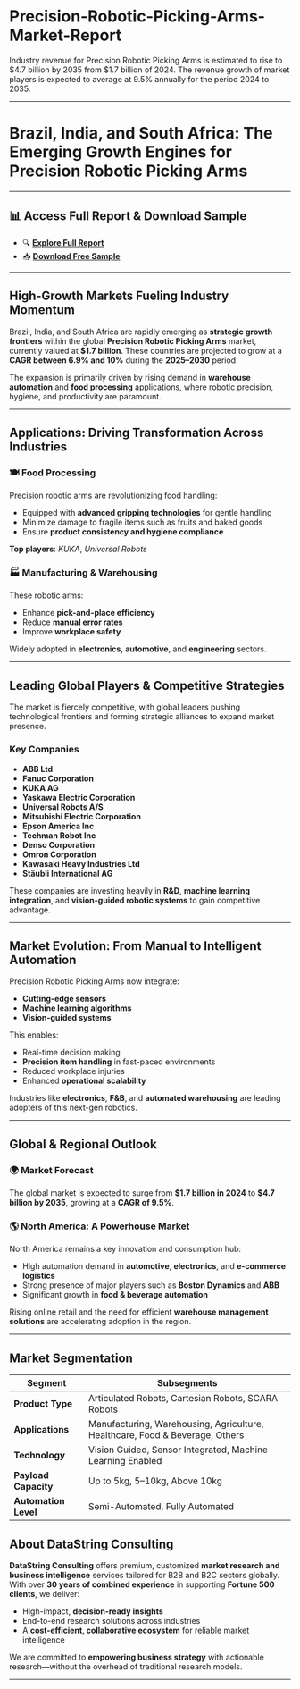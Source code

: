 # Precision-Robotic-Picking-Arms-Market-Report

Industry revenue for Precision Robotic Picking Arms is estimated to rise to $4.7 billion by 2035 from $1.7 billion of 2024. The revenue growth of market players is expected to average at 9.5% annually for the period 2024 to 2035.


---

# **Brazil, India, and South Africa: The Emerging Growth Engines for Precision Robotic Picking Arms**

---

## 📊 **Access Full Report & Download Sample**

* 🔍 [**Explore Full Report**](https://datastringconsulting.com/industry-analysis/precision-robotic-picking-arms-market-research-report)
* 📥 [**Download Free Sample**](https://datastringconsulting.com/downloadsample/precision-robotic-picking-arms-market-research-report)

---

## **High-Growth Markets Fueling Industry Momentum**

Brazil, India, and South Africa are rapidly emerging as **strategic growth frontiers** within the global **Precision Robotic Picking Arms** market, currently valued at **\$1.7 billion**. These countries are projected to grow at a **CAGR between 6.9% and 10%** during the **2025–2030** period.

The expansion is primarily driven by rising demand in **warehouse automation** and **food processing** applications, where robotic precision, hygiene, and productivity are paramount.

---

## **Applications: Driving Transformation Across Industries**

### 🍽 **Food Processing**

Precision robotic arms are revolutionizing food handling:

* Equipped with **advanced gripping technologies** for gentle handling
* Minimize damage to fragile items such as fruits and baked goods
* Ensure **product consistency and hygiene compliance**

**Top players**: *KUKA*, *Universal Robots*

### 🏭 **Manufacturing & Warehousing**

These robotic arms:

* Enhance **pick-and-place efficiency**
* Reduce **manual error rates**
* Improve **workplace safety**

Widely adopted in **electronics**, **automotive**, and **engineering** sectors.

---

## **Leading Global Players & Competitive Strategies**

The market is fiercely competitive, with global leaders pushing technological frontiers and forming strategic alliances to expand market presence.

### **Key Companies**

* **ABB Ltd**
* **Fanuc Corporation**
* **KUKA AG**
* **Yaskawa Electric Corporation**
* **Universal Robots A/S**
* **Mitsubishi Electric Corporation**
* **Epson America Inc**
* **Techman Robot Inc**
* **Denso Corporation**
* **Omron Corporation**
* **Kawasaki Heavy Industries Ltd**
* **Stäubli International AG**

These companies are investing heavily in **R\&D**, **machine learning integration**, and **vision-guided robotic systems** to gain competitive advantage.

---

## **Market Evolution: From Manual to Intelligent Automation**

Precision Robotic Picking Arms now integrate:

* **Cutting-edge sensors**
* **Machine learning algorithms**
* **Vision-guided systems**

This enables:

* Real-time decision making
* **Precision item handling** in fast-paced environments
* Reduced workplace injuries
* Enhanced **operational scalability**

Industries like **electronics**, **F\&B**, and **automated warehousing** are leading adopters of this next-gen robotics.

---

## **Global & Regional Outlook**

### 🌍 **Market Forecast**

The global market is expected to surge from **\$1.7 billion in 2024** to **\$4.7 billion by 2035**, growing at a **CAGR of 9.5%**.

### 🌎 **North America: A Powerhouse Market**

North America remains a key innovation and consumption hub:

* High automation demand in **automotive**, **electronics**, and **e-commerce logistics**
* Strong presence of major players such as **Boston Dynamics** and **ABB**
* Significant growth in **food & beverage automation**

Rising online retail and the need for efficient **warehouse management solutions** are accelerating adoption in the region.

---

## **Market Segmentation**

| **Segment**          | **Subsegments**                                                              |
| -------------------- | ---------------------------------------------------------------------------- |
| **Product Type**     | Articulated Robots, Cartesian Robots, SCARA Robots                           |
| **Applications**     | Manufacturing, Warehousing, Agriculture, Healthcare, Food & Beverage, Others |
| **Technology**       | Vision Guided, Sensor Integrated, Machine Learning Enabled                   |
| **Payload Capacity** | Up to 5kg, 5–10kg, Above 10kg                                                |
| **Automation Level** | Semi-Automated, Fully Automated                                              |



## **About DataString Consulting**

**DataString Consulting** offers premium, customized **market research and business intelligence** services tailored for B2B and B2C sectors globally. With over **30 years of combined experience** in supporting **Fortune 500 clients**, we deliver:

* High-impact, **decision-ready insights**
* End-to-end research solutions across industries
* A **cost-efficient, collaborative ecosystem** for reliable market intelligence

We are committed to **empowering business strategy** with actionable research—without the overhead of traditional research models.

---
